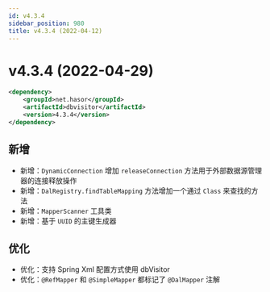 ```yaml
---
id: v4.3.4
sidebar_position: 980
title: v4.3.4 (2022-04-12)
---
```


# v4.3.4 (2022-04-29)

```xml
<dependency>
    <groupId>net.hasor</groupId>
    <artifactId>dbvisitor</artifactId>
    <version>4.3.4</version>
</dependency>
```

## 新增
- 新增：`DynamicConnection` 增加 `releaseConnection` 方法用于外部数据源管理器的连接释放操作
- 新增：`DalRegistry.findTableMapping` 方法增加一个通过 `Class` 来查找的方法
- 新增：`MapperScanner` 工具类
- 新增：基于 `UUID` 的主键生成器

## 优化
- 优化：支持 Spring Xml 配置方式使用 dbVisitor
- 优化：`@RefMapper` 和 `@SimpleMapper` 都标记了 `@DalMapper` 注解
